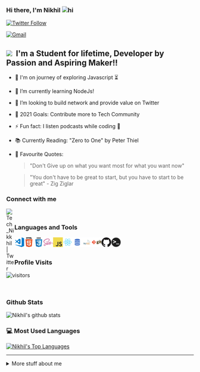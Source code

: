 ### Hi there, I'm Nikhil <img src="https://user-images.githubusercontent.com/1303154/88677602-1635ba80-d120-11ea-84d8-d263ba5fc3c0.gif" width="28px" alt="hi">

[![Twitter Follow](https://img.shields.io/twitter/follow/Tech_Nikkhil?color=1DA1F2&logo=twitter&style=for-the-badge)](https://twitter.com/intent/follow?original_referer=https%3A%2F%2Fgithub.com%2FTech_Nikkhil&screen_name=Tech_Nikkhil)

<a href="mailto:technikhil10@gmail.com"><img alt="Gmail" title="Mail" src="https://img.shields.io/badge/-Gmail-F0F6FC?style=for-the-badge&logo=gmail&logoColor=#EA4335"/></a>


## <img src="https://media.giphy.com/media/xUPGcdJJcjnSIjqFHi/giphy.gif" width="30px">&nbsp; I'm a Student for lifetime, Developer by Passion and Aspiring Maker!!

- 🔭 I'm on journey of exploring Javascript ⏳
- 🌱 I’m currently learning NodeJs!
- 👯 I’m looking to build network and provide value on Twitter
- 🥅 2021 Goals: Contribute more to Tech Community
- ⚡ Fun fact: I listen podcasts while coding 🤣
- 📚 Currently Reading: "Zero to One" by Peter Thiel
- 💬 Favourite Quotes: 
    > "Don't Give up on what you want most for what you want now"

    > "You don't have to be great to start, but you have to start to be great" - Zig Ziglar 

### Connect with me

[<img align="left" alt="Tech_Nikkhil | Twitter" width="22px" src="https://cdn.jsdelivr.net/npm/simple-icons@v3/icons/twitter.svg" />][twitter]

<br />

### Languages and Tools

[<img align="left" alt="Visual Studio Code" width="26px" src="https://raw.githubusercontent.com/github/explore/80688e429a7d4ef2fca1e82350fe8e3517d3494d/topics/visual-studio-code/visual-studio-code.png" />][remove]
[<img align="left" alt="HTML5" width="26px" src="https://raw.githubusercontent.com/github/explore/80688e429a7d4ef2fca1e82350fe8e3517d3494d/topics/html/html.png" />][remove]
[<img align="left" alt="CSS3" width="26px" src="https://raw.githubusercontent.com/github/explore/80688e429a7d4ef2fca1e82350fe8e3517d3494d/topics/css/css.png" />][remove]
[<img align="left" alt="Sass" width="26px" src="https://raw.githubusercontent.com/github/explore/80688e429a7d4ef2fca1e82350fe8e3517d3494d/topics/sass/sass.png" />][remove]
[<img align="left" alt="JavaScript" width="26px" src="https://raw.githubusercontent.com/github/explore/80688e429a7d4ef2fca1e82350fe8e3517d3494d/topics/javascript/javascript.png" />][remove]
[<img align="left" alt="React" width="26px" src="https://raw.githubusercontent.com/github/explore/80688e429a7d4ef2fca1e82350fe8e3517d3494d/topics/react/react.png" />][remove]
[<img align="left" alt="SQL" width="26px" src="https://raw.githubusercontent.com/github/explore/80688e429a7d4ef2fca1e82350fe8e3517d3494d/topics/sql/sql.png" />][remove]
[<img align="left" alt="MySQL" width="26px" src="https://raw.githubusercontent.com/github/explore/80688e429a7d4ef2fca1e82350fe8e3517d3494d/topics/mysql/mysql.png" />][remove]
[<img align="left" alt="Git" width="26px" src="https://raw.githubusercontent.com/github/explore/80688e429a7d4ef2fca1e82350fe8e3517d3494d/topics/git/git.png" />][remove]
[<img align="left" alt="GitHub" width="26px" src="https://raw.githubusercontent.com/github/explore/78df643247d429f6cc873026c0622819ad797942/topics/github/github.png" />][remove]
[<img align="left" alt="Terminal" width="26px" src="https://raw.githubusercontent.com/github/explore/80688e429a7d4ef2fca1e82350fe8e3517d3494d/topics/terminal/terminal.png" />][remove]

<br />
<br />

### Profile Visits


![visitors](https://komarev.com/ghpvc/?username=technikhil10&color=dc143c)

<br />

### Github Stats

![Nikhil's github stats](https://github-readme-stats.vercel.app/api?username=technikhil10&count_private=true&theme=tokyonight&hide=contribs,prs)


### 💻 Most Used Languages

 <a href="https://github.com/anuraghazra/github-readme-stats"><img alt="Nikhil's Top Languages" src="https://github-readme-stats.vercel.app/api/top-langs/?username=technikhil10&langs_count=10&layout=compact#" /></a>

---

<details>
<summary>
  More stuff about me
</summary>
    
#### I'm documenting ✍ my journey of learning Evolution of Money, Blockchain ₿, Crypto.
    
    
 - [Crypto Learning Notes](https://technikkhil.notion.site/Crypto-Learning-Notes-aeb31978175c462a889991e5f83fcdd1)   
    

#### I write ✍ blogs to understand topic better and share it with people.
 
 - ["this" keyword in Javascript](https://dev.to/tech_nikkhil/this-keyword-in-javascript-3li) 
 - [Modern Javascript Development Environment](https://dev.to/tech_nikkhil/modern-javascript-development-environment-nik)
 
 
 
#### I love to hear 🎧 podcasts and read 🧐 books  which makes one smarter

  
### 📺 Favorite Podcast
<!-- PODCAST:START -->

- [The Inspiring Story Behind Pinterest, Stripe And Gumroad ft. Sahil Lavingia](https://www.youtube.com/watch?v=sgMcuFul3pw)
- [GaryVee & BeerBiceps Discuss The Future |](https://www.youtube.com/watch?v=JFvVyFZBwPY)
- [How To Make Your Own Destiny w/ Raj Shamani](https://www.youtube.com/watch?v=sW1fdVOu6Pc&t=455s)
- [How to Get Rich by Naval](https://www.youtube.com/watch?v=1-TZqOsVCNM)
- [In Conversation with Kunal Shah, CRED founder | The Sid Warrier Podcast |](https://www.youtube.com/watch?v=FiT1gAocKOg)
- [Nikhil Kamath, Zerodha Co-Founder on Figuring Out by Raj Shamani](https://open.spotify.com/episode/17NAZQsWAf5xOepe3sWmiN?si=f35bfbc39a3c4e33)

<!-- PODCAST:END -->
  

### 📚 Favorite Books

[<img align="left" alt="Atomic Habits" width="100px" src="https://images-na.ssl-images-amazon.com/images/I/91bYsX41DVL.jpg" />][remove] &nbsp; &nbsp;
[<img align="left" alt="Let's Build A Company" width="100px" src="https://images-na.ssl-images-amazon.com/images/I/71aw-JPsQbS.jpg" />][remove] &nbsp; &nbsp;
[<img align="left" alt="Elon Musk" width="100px" src="https://m.media-amazon.com/images/I/5179mrE+WWL.jpg" />][remove] &nbsp; &nbsp;


</details>


[twitter]: https://twitter.com/Tech_Nikkhil
[remove]: #
